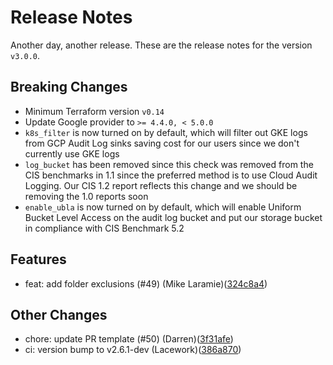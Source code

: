 # Release Notes
Another day, another release. These are the release notes for the version `v3.0.0`.

## Breaking Changes
* Minimum Terraform version `v0.14`
* Update Google provider to `>= 4.4.0, < 5.0.0`
* `k8s_filter` is now turned on by default, which will filter out GKE logs from GCP Audit Log sinks saving cost for our
    users since we don't currently use GKE logs
* `log_bucket` has been removed since this check was removed from the CIS benchmarks in 1.1 since the preferred method
    is to use Cloud Audit Logging. Our CIS 1.2 report reflects this change and we should be removing the 1.0 reports
    soon
* `enable_ubla` is now turned on by default, which will enable Uniform Bucket Level Access on the audit log bucket and
    put our storage bucket in compliance with CIS Benchmark 5.2

## Features
* feat: add folder exclusions (#49) (Mike Laramie)([324c8a4](https://github.com/lacework/terraform-gcp-audit-log/commit/324c8a499794f6a789d583c4c460af9475171215))
## Other Changes
* chore: update PR template (#50) (Darren)([3f31afe](https://github.com/lacework/terraform-gcp-audit-log/commit/3f31afee6248d8ab04674c12b964ed210dfd67be))
* ci: version bump to v2.6.1-dev (Lacework)([386a870](https://github.com/lacework/terraform-gcp-audit-log/commit/386a870d337224f69675fceae8d6dcf9ba733916))
